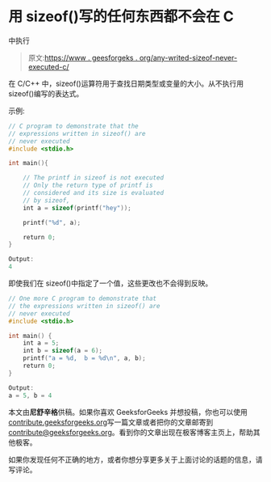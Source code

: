 # 用 sizeof()写的任何东西都不会在 C

中执行

> 原文:[https://www . geesforgeks . org/any-writed-sizeof-never-executed-c/](https://www.geeksforgeeks.org/anything-written-sizeof-never-executed-c/)

在 C/C++ 中，sizeof()运算符用于查找日期类型或变量的大小。从不执行用 sizeof()编写的表达式。

示例:

```cpp
// C program to demonstrate that the
// expressions written in sizeof() are
// never executed
#include <stdio.h>

int main(){

    // The printf in sizeof is not executed
    // Only the return type of printf is 
    // considered and its size is evaluated
    // by sizeof,
    int a = sizeof(printf("hey"));

    printf("%d", a);

    return 0;
}
```

```cpp
Output:
4

```

即使我们在 sizeof()中指定了一个值，这些更改也不会得到反映。

```cpp
// One more C program to demonstrate that 
// the expressions written in sizeof() are
// never executed
#include <stdio.h>

int main() {
    int a = 5;
    int b = sizeof(a = 6);
    printf("a = %d,  b = %d\n", a, b);
    return 0;
}
```

```cpp
Output:
a = 5, b = 4

```

本文由**尼舒辛格**供稿。如果你喜欢 GeeksforGeeks 并想投稿，你也可以使用[contribute.geeksforgeeks.org](http://www.contribute.geeksforgeeks.org)写一篇文章或者把你的文章邮寄到 contribute@geeksforgeeks.org。看到你的文章出现在极客博客主页上，帮助其他极客。

如果你发现任何不正确的地方，或者你想分享更多关于上面讨论的话题的信息，请写评论。